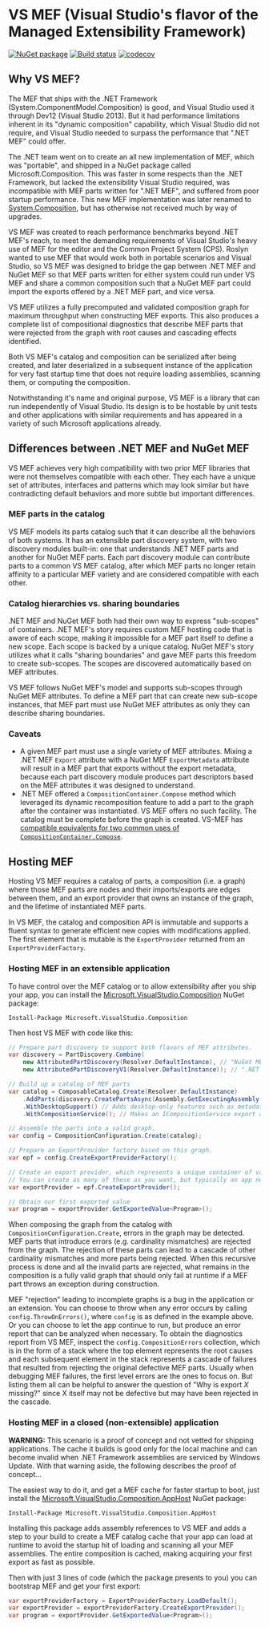 # VS MEF (Visual Studio's flavor of the Managed Extensibility Framework)

[![NuGet package](https://img.shields.io/nuget/v/Microsoft.VisualStudio.Composition.svg)](https://nuget.org/packages/Microsoft.VisualStudio.Composition)
[![Build status](https://ci.appveyor.com/api/projects/status/q4uavk7qso20cd9t/branch/master?svg=true)](https://ci.appveyor.com/project/AArnott/vs-mef/branch/master)
[![codecov](https://codecov.io/gh/Microsoft/vs-mef/branch/master/graph/badge.svg)](https://codecov.io/gh/Microsoft/vs-mef)

## Why VS MEF?

The MEF that ships with the .NET Framework (System.ComponentModel.Composition) is good,
and Visual Studio used it through Dev12 (Visual Studio 2013).
But it had performance limitations inherent in its "dynamic composition" capability,
which Visual Studio did not require, and Visual Studio needed to surpass the performance
that ".NET MEF" could offer.

The .NET team went on to create an all new implementation of MEF, which was "portable",
and shipped in a NuGet package called Microsoft.Composition. This was faster in some
respects than the .NET Framework, but lacked the extensibility Visual Studio required,
was incompatible with MEF parts written for ".NET MEF", and suffered from poor startup
performance. This new MEF implementation was later renamed to [System.Composition][MEFv2Pkg],
but has otherwise not received much by way of upgrades.

VS MEF was created to reach performance benchmarks beyond .NET MEF's reach, to meet
the demanding requirements of Visual Studio's heavy use of MEF for the editor and the
Common Project System (CPS). Roslyn wanted to use MEF that would work both in portable
scenarios and Visual Studio, so VS MEF was designed to bridge the gap between .NET MEF
and NuGet MEF so that MEF parts written for either system could run under VS MEF and
share a common composition such that a NuGet MEF part could import the exports offered
by a .NET MEF part, and vice versa.

VS MEF utilizes a fully precomputed and validated composition graph for maximum throughput
when constructing MEF exports. This also produces a complete list of compositional diagnostics
that describe MEF parts that were rejected from the graph with root causes and cascading effects
identified.

Both VS MEF's catalog and composition can be serialized after being created, and
later deserialized in a subsequent instance of the application for very fast startup time
that does not require loading assemblies, scanning them, or computing the composition.

Notwithstanding it's name and original purpose, VS MEF is a library that can run
independently of Visual Studio. Its design is to be hostable by unit tests and other
applications with similar requirements and has appeared in a variety of such Microsoft
applications already.

## Differences between .NET MEF and NuGet MEF

VS MEF achieves very high compatibility with two prior MEF libraries that were not
themselves compatible with each other. They each have a unique set of attributes, interfaces
and patterns which may look similar but have contradicting default behaviors and more subtle
but important differences.

### MEF parts in the catalog

VS MEF models its parts catalog such that it can describe all the behaviors of both systems.
It has an extensible part discovery system, with two discovery modules built-in:
one that understands .NET MEF parts and another for NuGet MEF parts.
Each part discovery module can contribute parts to a common VS MEF catalog, after which
MEF parts no longer retain affinity to a particular MEF variety and are considered compatible
with each other.

### Catalog hierarchies vs. sharing boundaries

.NET MEF and NuGet MEF both had their own way to express "sub-scopes" of containers.
.NET MEF's story requires custom MEF hosting code that is aware of each scope, making it
impossible for a MEF part itself to define a new scope. Each scope is backed by a unique
catalog.
NuGet MEF's story utilizes what it calls "sharing boundaries" and gave MEF parts this freedom
to create sub-scopes. The scopes are discovered automatically based on MEF attributes.

VS MEF follows NuGet MEF's model and supports sub-scopes through NuGet MEF attributes.
To define a MEF part that can create new sub-scope instances, that MEF part must use
NuGet MEF attributes as only they can describe sharing boundaries.

### Caveats

* A given MEF part must use a single variety of MEF attributes. Mixing a .NET MEF `Export`
  attribute with a NuGet MEF `ExportMetadata` attribute will result in a MEF part that exports
  without the export metadata, because each part discovery module produces part descriptors
  based on the MEF attributes it was designed to understand.
* .NET MEF offered a `CompositionContainer.Compose` method which leveraged its dynamic
  recomposition feature to add a part to the graph after the container was instantiated.
  VS MEF offers no such facility. The catalog must be complete before the graph is created.
  VS-MEF has [compatible equivalents for two common uses of `CompositionContainer.Compose`][Compose].

## Hosting MEF

Hosting VS MEF requires a catalog of parts, a composition (i.e. a graph) where those MEF parts
are nodes and their imports/exports are edges between them, and an export provider that
owns an instance of the graph, and the lifetime of instantiated MEF parts.

In VS MEF, the catalog and composition API is immutable and supports a fluent syntax to
generate efficient new copies with modifications applied. The first element that is mutable
is the `ExportProvider` returned from an `ExportProviderFactory`.

### Hosting MEF in an extensible application

To have control over the MEF catalog or to allow extensibility after you ship your app,
you can install the [Microsoft.VisualStudio.Composition][VSMEFPkg] NuGet package:

    Install-Package Microsoft.VisualStudio.Composition

Then host VS MEF with code like this:

```csharp
// Prepare part discovery to support both flavors of MEF attributes.
var discovery = PartDiscovery.Combine(
    new AttributedPartDiscovery(Resolver.DefaultInstance), // "NuGet MEF" attributes (Microsoft.Composition)
    new AttributedPartDiscoveryV1(Resolver.DefaultInstance)); // ".NET MEF" attributes (System.ComponentModel.Composition)

// Build up a catalog of MEF parts
var catalog = ComposableCatalog.Create(Resolver.DefaultInstance)
    .AddParts(discovery.CreatePartsAsync(Assembly.GetExecutingAssembly()).Result)
    .WithDesktopSupport() // Adds desktop-only features such as metadata view interface support
    .WithCompositionService(); // Makes an ICompositionService export available to MEF parts to import

// Assemble the parts into a valid graph.
var config = CompositionConfiguration.Create(catalog);

// Prepare an ExportProvider factory based on this graph.
var epf = config.CreateExportProviderFactory();

// Create an export provider, which represents a unique container of values.
// You can create as many of these as you want, but typically an app needs just one.
var exportProvider = epf.CreateExportProvider();

// Obtain our first exported value
var program = exportProvider.GetExportedValue<Program>();
```

When composing the graph from the catalog with `CompositionConfiguration.Create`,
errors in the graph may be detected. MEF parts that introduce errors (e.g.
cardinality mismatches) are rejected from the graph. The rejection of these parts
can lead to a cascade of other cardinality mismatches and more parts being rejected.
When this recursive process is done and all the invalid parts are rejected, what
remains in the composition is a fully valid graph that should only fail at runtime
if a MEF part throws an exception during construction.

MEF "rejection" leading to incomplete graphs is a bug in the application or an extension.
You can choose to throw when any error occurs by calling `config.ThrowOnErrors()`,
where `config` is as defined in the example above.
Or you can choose to let the app continue to run, but produce an error report that
can be analyzed when necessary. To obtain the diagnostics report from VS MEF,
inspect the `config.CompositionErrors` collection, which is in the form of a stack
where the top element represents the root causes and each subsequent element in the
stack represents a cascade of failures that resulted from rejecting the original
defective MEF parts. Usually when debugging MEF failures, the first level errors
are the ones to focus on. But listing them all can be helpful to answer the question
of "Why is export *X* missing?" since X itself may not be defective but may have been
rejected in the cascade.

### Hosting MEF in a closed (non-extensible) application

**WARNING:** This scenario is a proof of concept and not vetted for shipping applications.
The cache it builds is good only for the local machine and can become invalid when
.NET Framework assemblies are serviced by Windows Update. With that warning aside,
the following describes the proof of concept...

The easiest way to do it, and get a MEF cache for faster startup to boot, just
install the [Microsoft.VisualStudio.Composition.AppHost][AppHostPkg] NuGet package:

    Install-Package Microsoft.VisualStudio.Composition.AppHost

Installing this package adds assembly references to VS MEF and adds a step to your build
to create a MEF catalog cache that your app can load at runtime to avoid the startup hit
of loading and scanning all your MEF assemblies. The entire composition is cached, making
acquiring your first export as fast as possible.

Then with just 3 lines of code (which the package presents to you) you can bootstrap MEF
and get your first export:

```csharp
var exportProviderFactory = ExportProviderFactory.LoadDefault();
var exportProvider = exportProviderFactory.CreateExportProvider();
var program = exportProvider.GetExportedValue<Program>();
```

[AppHostPkg]: https://www.nuget.org/packages/Microsoft.VisualStudio.Composition.AppHost
[VSMEFPkg]: https://www.nuget.org/packages/Microsoft.VisualStudio.Composition
[MEFv2Pkg]: https://www.nuget.org/packages/system.composition
[Compose]: doc/dynamic_recomposition.md
